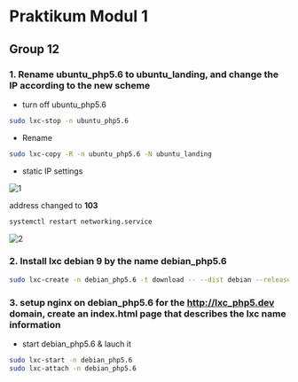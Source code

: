 # Praktikum Modul 1
## Group 12
### 1. Rename ubuntu_php5.6 to ubuntu_landing, and change the IP according to the new scheme
- turn off ubuntu_php5.6
```bash
sudo lxc-stop -n ubuntu_php5.6
```
- Rename
```bash
sudo lxc-copy -R -n ubuntu_php5.6 -N ubuntu_landing
```
- static IP settings

![1](https://user-images.githubusercontent.com/93064971/138588070-75ae938c-fcbd-4e58-aa1f-fd2c72657074.png)

address changed to __103__

```bash
systemctl restart networking.service
```

![2](https://user-images.githubusercontent.com/93064971/138588410-58e4621f-d776-48c6-a398-e9d612fd5362.png)

### 2. Install lxc debian 9 by the name debian_php5.6
```bash
sudo lxc-create -n debian_php5.6 -t download -- --dist debian --release stretch --arch amd64 --force-cache --no-validate --server images.linuxcontainers.org
```

### 3. setup nginx on debian_php5.6 for the http://lxc_php5.dev domain, create an index.html page that describes the lxc name information
- start debian_php5.6 & lauch it
```bash
sudo lxc-start -n debian_php5.6
sudo lxc-attach -n debian_php5.6
```
